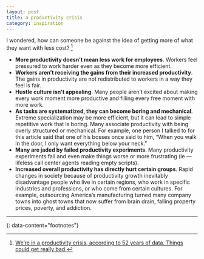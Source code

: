 ```yaml
---
layout: post
title: a productivity crisis
category: inspiration
---
```


I wondered, how can someone be against the idea of getting more of what they want with less cost? [^1]

- __More productivity doesn’t mean less work for employees__. Workers feel pressured to work harder even as they become more efficient.
- __Workers aren’t receiving the gains from their increased productivity__. The gains in productivity are not redistributed to workers in a way they feel is fair.
- __Hustle culture isn’t appealing__. Many people aren’t excited about making every work moment more productive and filling every free moment with more work.
- __As tasks are systematized, they can become boring and mechanical__. Extreme specialization may be more efficient, but it can lead to simple repetitive work that is boring. Many associate productivity with being overly structured or mechanical. For example, one person I talked to for this article said that one of his bosses once said to him, “When you walk in the door, I only want everything below your neck.”
- __Many are jaded by failed productivity experiments__. Many productivity experiments fail and even make things worse or more frustrating (ie — lifeless call center agents reading empty scripts).
- __Increased overall productivity has directly hurt certain groups__. Rapid changes in society because of productivity growth inevitably disadvantage people who live in certain regions, who work in specific industries and professions, or who come from certain cultures. For example, outsourcing America’s manufacturing turned many company towns into ghost towns that now suffer from brain drain, falling property prices, poverty, and addiction.


---
{: data-content="footnotes"}

[^1]: [We’re in a productivity crisis, according to 52 years of data. Things could get really bad.](https://medium.com/accelerated-intelligence/were-in-a-productivity-crisis-according-to-52-years-of-data-things-could-get-really-bad-5c7e53242a0#:~:text=years%20of%20data.-,Things%20could%20get%20really%20bad.,the%20manual%20worker%20in%20manufacturing.%E2%80%9D)
